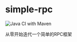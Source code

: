# simple-rpc
![Java CI with Maven](https://github.com/myblur/simple-rpc/workflows/Java%20CI%20with%20Maven/badge.svg)

从零开始迭代一个简单的RPC框架
